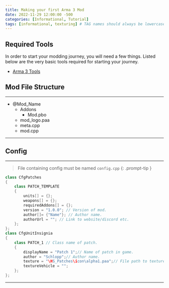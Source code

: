 ```yaml
---
title: Making your first Arma 3 Mod
date: 2022-11-29 12:00:00 -500
categories: [Informational, Tutorial]
tags: [informational, texturing] # TAG names should always be lowercase
---
```


## Required Tools

In order to start your modding journey, you will need a few things. Listed below are the very basic tools required for starting your journey.

- [Arma 3 Tools](https://store.steampowered.com/app/233800/Arma_3_Tools/)

## Mod File Structure

---

- @Mod_Name
  - Addons
    - Mod.pbo
  - mod_logo.paa
  - meta.cpp
  - mod.cpp

---

## Config

---

> File containing config must be named `config.cpp`
{: .prompt-tip }

```c++
class CfgPatches
{
    class PATCH_TEMPLATE
    {
        units[] = {};
        weapons[] = {};
        requiredAddons[] = {};
        version = "1.0.0"; // Version of mod.
        author[]= {"Name"}; // Author name.
        authorUrl = ""; // Link to website/discord etc.
    };
};
class CfgUnitInsignia
{
    class PATCH_1 // Class name of patch.
    {
        displayName = "Patch 1";// Name of patch in game.
        author = "Schlopp";// Author name.
        texture = "\HS_Patches\icon\alpha1.paa";// File path to texture.
        textureVehicle = "";
    };
};
```

---
